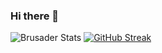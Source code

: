 ### Hi there 👋

![Brusader Stats](https://github-readme-stats.vercel.app/api?username=rcalfplural&count_private=true&show_icons=true&theme=dracula&include_all_commits=true)
[![GitHub Streak](https://github-readme-streak-stats.herokuapp.com/?user=rcalfplural&theme=dracula)](https://git.io/streak-stats) 
<!--
**RJOOJ-JS/RJOOJ-JS** is a ✨ _special_ ✨ repository because its `README.md` (this file) appears on your GitHub profile.

Here are some ideas to get you started:

- 🔭 I’m currently working on ...
- 🌱 I’m currently learning ...
- 👯 I’m looking to collaborate on ...
- 🤔 I’m looking for help with ...
- 💬 Ask me about ...
- 📫 How to reach me: ...
- 😄 Pronouns: ...
- ⚡ Fun fact: ...
-->
